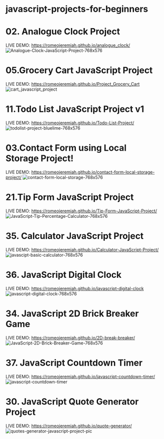 # javascript-projects-for-beginners


# 02. Analogue Clock Project
LIVE DEMO: https://romeojeremiah.github.io/analogue_clock/
![Analogue-Clock-JavaScript-Project-768x576](https://user-images.githubusercontent.com/32854050/87674862-e3321500-c776-11ea-9f0a-5ffd2e97b6d7.png)

# 05.Grocery Cart JavaScript Project
LIVE DEMO: https://romeojeremiah.github.io/Project_Grocery_Cart
![cart_javascript_project](https://user-images.githubusercontent.com/32854050/87674866-e3caab80-c776-11ea-9b7d-c25fe2c56a3c.jpg)

# 11.Todo List JavaScript Project v1
LIVE DEMO: https://romeojeremiah.github.io/Todo-List-Project/
![todolist-project-bluelime-768x576](https://user-images.githubusercontent.com/32854050/87674988-1674a400-c777-11ea-91f4-81ea2d54373f.png)

# 03.Contact Form using Local Storage Project!
LIVE DEMO: https://romeojeremiah.github.io/contact-form-local-storage-project/
![contact-form-local-storage-768x576](https://user-images.githubusercontent.com/32854050/87674990-170d3a80-c777-11ea-8345-305bab3a7087.png)

# 21.Tip Form JavaScript Project
LIVE DEMO: https://romeojeremiah.github.io/Tip-Form-JavaScript-Project/
![JavaScript-Tip-Percentage-Calculator-768x576](https://user-images.githubusercontent.com/32854050/87674992-18d6fe00-c777-11ea-85bc-193b75d74c79.png)

# 35. Calculator JavaScript Project
LIVE DEMO: https://romeojeremiah.github.io/Calculator-JavaScript-Project/
![javascipt-basic-calculator-768x576](https://user-images.githubusercontent.com/32854050/87674993-196f9480-c777-11ea-91c9-5eb923dd9e9d.png)

# 36. JavaScript Digital Clock
LIVE DEMO: https://romeojeremiah.github.io/javascript-digital-clock
![javascript-digital-clock-768x576](https://user-images.githubusercontent.com/32854050/87674994-196f9480-c777-11ea-8a9a-51a570ff0c72.png)

# 34. JavaScript 2D Brick Breaker Game
LIVE DEMO: https://romeojeremiah.github.io/2D-break-breaker/
![JavaScript-2D-Brick-Breaker-Game-768x576](https://user-images.githubusercontent.com/32854050/87675127-4328bb80-c777-11ea-9bcb-50e2b20f6251.png)

# 37. JavaScript Countdown Timer
LIVE DEMO: https://romeojeremiah.github.io/javascript-countdown-timer/
![javascript-countdown-timer](https://user-images.githubusercontent.com/32854050/87677477-188c3200-c77a-11ea-915a-2c67c885368f.png)

# 30. JavaScript Quote Generator Project
LIVE DEMO: https://romeojeremiah.github.io/quote-generator/
![quotes-generator-javascript-project-pic](https://user-images.githubusercontent.com/32854050/87677004-8edc6480-c779-11ea-8f38-0938ef77c953.png)



